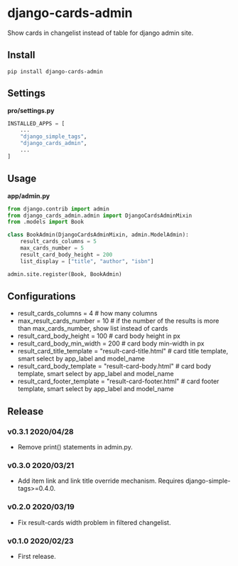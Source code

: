 # django-cards-admin

Show cards in changelist instead of table for django admin site.

## Install

```shell
pip install django-cards-admin
```

## Settings

**pro/settings.py**

```python
INSTALLED_APPS = [
    ...
    "django_simple_tags",
    "django_cards_admin",
    ...
]
```

## Usage

**app/admin.py**

```python
from django.contrib import admin
from django_cards_admin.admin import DjangoCardsAdminMixin
from .models import Book

class BookAdmin(DjangoCardsAdminMixin, admin.ModelAdmin):
    result_cards_columns = 5
    max_cards_number = 5
    result_card_body_height = 200
    list_display = ["title", "author", "isbn"]

admin.site.register(Book, BookAdmin)
```

## Configurations

- result_cards_columns = 4 # how many columns
- max_result_cards_number = 10 # if the number of the results is more than max_cards_number, show list instead of cards
- result_card_body_height = 100 # card body height in px
- result_card_body_min_width = 200 # card body min-width in px
- result_card_title_template = "result-card-title.html" # card title template, smart select by app_label and model_name
- result_card_body_template = "result-card-body.html" # card body template, smart select by app_label and model_name
- result_card_footer_template = "result-card-footer.html" # card footer template, smart select by app_label and model_name

## Release

### v0.3.1 2020/04/28

- Remove print() statements in admin.py.

### v0.3.0 2020/03/21

- Add item link and link title override mechanism. Requires django-simple-tags>=0.4.0.

### v0.2.0 2020/03/19

- Fix result-cards width problem in filtered changelist.

### v0.1.0 2020/02/23

- First release.